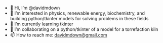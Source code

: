 - 👋 Hi, I’m @davidmdown
- 👀 I’m interested in physics, renewable energy, biochemistry, and building python/tkinter models for solving problems in these fields
- 🌱 I’m currently learning tkinter
- 💞️ I’m collaborating on a python/tkinter of a model for a torrefaction kiln
- 📫 How to reach me: davidmdown@gmail.com

<!---
davidmdown/davidmdown is a ✨ special ✨ repository because its `README.md` (this file) appears on your GitHub profile.
You can click the Preview link to take a look at your changes.
--->
